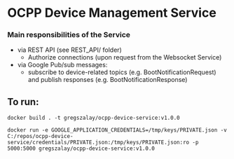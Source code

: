 
 # OCPP Device Management Service

 ### Main responsibilities of the Service
   
   - via REST API (see REST_API/ folder)
      - Authorize connections (upon request from the Websocket Service)
   - via Google Pub/sub messages:
      - subscribe to device-related topics (e.g. BootNotificationRequest) and publish responses (e.g. BootNotificationResponse) 

 ## To run:

    docker build . -t gregszalay/ocpp-device-service:v1.0.0

    docker run -e GOOGLE_APPLICATION_CREDENTIALS=/tmp/keys/PRIVATE.json -v C:/repos/ocpp-device-service/credentials/PRIVATE.json:/tmp/keys/PRIVATE.json:ro -p 5000:5000 gregszalay/ocpp-device-service:v1.0.0 